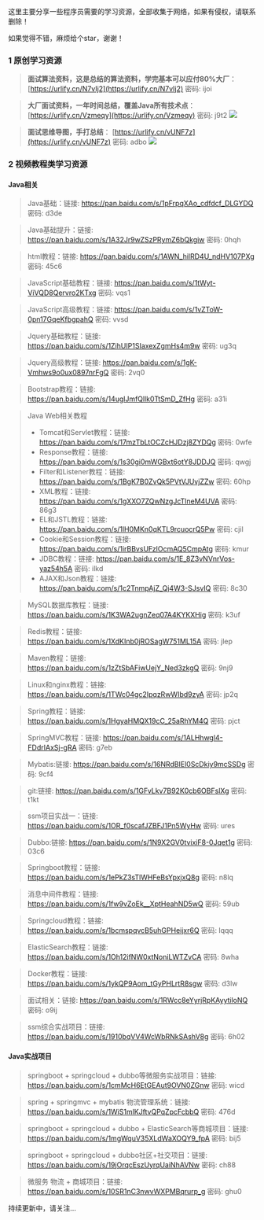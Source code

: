 这里主要分享一些程序员需要的学习资源，全部收集于网络，如果有侵权，请联系删除！

如果觉得不错，麻烦给个star，谢谢！

### 1 原创学习资源

>**面试算法资料，这是总结的算法资料，学完基本可以应付80%大厂**：[https://urlify.cn/N7vIj2](https://urlify.cn/N7vIj2) 密码: ijoi

>**大厂面试资料，一年时间总结，覆盖Java所有技术点**：[https://urlify.cn/Vzmeqy](https://urlify.cn/Vzmeqy) 密码: j9t2
![](http://image.ouyangsihai.cn/Fk7V8OloqksgU-W79Z5oWfpoePCg)

> **面试思维导图，手打总结**： [https://urlify.cn/vUNF7z](https://urlify.cn/vUNF7z) 密码: adbo
![](http://image.ouyangsihai.cn/Fobbvea9OuZh_BPmgtIyQtviVPW0)


### 2 视频教程类学习资源

#### Java相关

> Java基础：链接: https://pan.baidu.com/s/1pFrpqXAo_cdfdcf_DLGYDQ  密码: d3de

> Java基础提升：链接: https://pan.baidu.com/s/1A32Jr9wZSzPRymZ6bQkgiw  密码: 0hqh

> html教程：链接: https://pan.baidu.com/s/1AWN_hilRD4U_ndHV107PXg  密码: 45c6

> JavaScript基础教程：链接: https://pan.baidu.com/s/1tWyt-ViVQD8Qervro2KTxg  密码: vqs1

> JavaScript高级教程：链接: https://pan.baidu.com/s/1vZToW-0pn17GqeKfbgpahQ  密码: vvsd

> Jquery基础教程：链接: https://pan.baidu.com/s/1ZihUIP1SIaxexZgmHs4m9w  密码: ug3q

> Jquery高级教程：链接: https://pan.baidu.com/s/1gK-Vmhws9o0ux0897nrFgQ  密码: 2vq0

> Bootstrap教程：链接: https://pan.baidu.com/s/14uglJmfQllk0TtSmD_ZfHg  密码: a31i

> Java Web相关教程
> - Tomcat和Servlet教程：链接: https://pan.baidu.com/s/17mzTbLtOCZcHJDzj8ZYDQg  密码: 0wfe
> - Response教程：链接: https://pan.baidu.com/s/1s30gi0mWGBxt6otY8JDDJQ  密码: qwgj
> - Filter和Listener教程：链接: https://pan.baidu.com/s/1BgK7B0ZvQk5PVtVJUvjZZw  密码: 60hp
> - XML教程：链接: https://pan.baidu.com/s/1gXXO7ZQwNzgJcTlneM4UVA  密码: 86g3
> - EL和JSTL教程：链接: https://pan.baidu.com/s/1lH0MKn0qKTL9rcuocrQ5Pw  密码: cjil
> - Cookie和Session教程：链接: https://pan.baidu.com/s/1irBBvsUFzlOcmAQ5CmpAtg  密码: kmur
> - JDBC教程：链接: https://pan.baidu.com/s/1E_8Z3vNVnrVos-yaz54h5A  密码: ilkd
> - AJAX和Json教程：链接: https://pan.baidu.com/s/1c2TnmpAjZ_Qj4W3-SJsvIQ  密码: 8c30

> MySQL数据库教程：链接: https://pan.baidu.com/s/1K3WA2ugnZeq07A4KYKXHig  密码: k3uf

> Redis教程：链接: https://pan.baidu.com/s/1XdKInb0jROSagW751ML15A  密码: jlep

> Maven教程：链接: https://pan.baidu.com/s/1zZtSbAFiwUejY_Ned3zkgQ  密码: 9nj9

> Linux和nginx教程：链接: https://pan.baidu.com/s/1TWc04gc2IpqzRwWIbd9zyA  密码: jp2q

> Spring教程：链接: https://pan.baidu.com/s/1HgyaHMQX19cC_25aRhYM4Q  密码: pjct

> SpringMVC教程：链接: https://pan.baidu.com/s/1ALHhwgl4-FDdrIAxSj-gRA  密码: g7eb

> Mybatis:链接: https://pan.baidu.com/s/16NRdBIEl0ScDkiy9mcSSDg  密码: 9cf4

> git:链接: https://pan.baidu.com/s/1GFvLkv7B92K0cb6OBFslXg  密码: t1kt

> ssm项目实战一：链接: https://pan.baidu.com/s/1OR_f0scafJZBFJ1Pn5WyHw  密码: ures

> Dubbo:链接: https://pan.baidu.com/s/1N9X2GV0tvixiF8-0Jqet1g  密码: 03c6

> Springboot教程：链接: https://pan.baidu.com/s/1ePkZ3sTlWHFeBsYpxjxQ8g  密码: n8lq

> 消息中间件教程：链接: https://pan.baidu.com/s/1fw9vZoEk__XptHeahND5wQ  密码: 59ub

> Springcloud教程：链接: https://pan.baidu.com/s/1bcmspqvcB5uhGPHeijxr6Q  密码: lqqq

> ElasticSearch教程：链接: https://pan.baidu.com/s/1Oh12ifNW0xtNoniLWTZvCA  密码: 8wha

> Docker教程：链接: https://pan.baidu.com/s/1ykQP9Aom_tGyPHLrtR8sgw  密码: d3lw

> 面试相关：链接: https://pan.baidu.com/s/1RWcc8eYyrjRpKAyytiloNQ  密码: o9ij

> ssm综合实战项目：链接: https://pan.baidu.com/s/1910bqVV4WcWbRNkSAshV8g  密码: 6h02

#### Java实战项目

> springboot + springcloud + dubbo等微服务实战项目：链接: https://pan.baidu.com/s/1cmMcH6EtGEAut9OVN0ZGnw  密码: wicd

> spring + springmvc + mybatis 物流管理系统：链接: https://pan.baidu.com/s/1WiS1mlKJftvQPqZpcFcbbQ  密码: 476d

> springboot + springcloud + dubbo + ElasticSearch等商城项目：链接: https://pan.baidu.com/s/1mgWquV35XLdWaXOQY9_fpA  密码: bij5

> springboot + springcloud + dubbo社区+社交项目：链接: https://pan.baidu.com/s/19jOrqcEszUyrqUaiNhAVNw  密码: ch88

> 微服务 物流 + 商城项目：链接: https://pan.baidu.com/s/10SR1nC3nwvWXPMBqrurp_g  密码: ghu0



持续更新中，请关注...